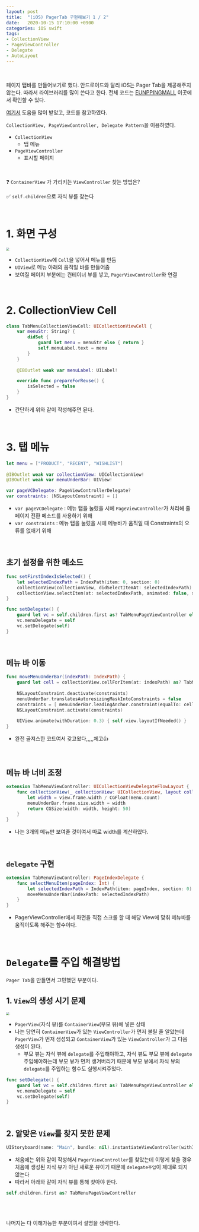 ```yaml
---
layout: post
title:  "(iOS) PagerTab 구현해보기 1 / 2"
date:   2020-10-15 17:10:00 +0900
categories: iOS swift 
tags:
- CollectionView
- PageViewController
- Delegate
- AutoLayout
---
```

<br>

페이지 탭바를 만들어보기로 했다. 안드로이드와 달리 iOS는 Pager Tab을 제공해주지 않는다. 따라서 라이브러리를 많이 쓴다고 한다. 전체 코드는 [EUNPPINGMALL](https://github.com/EunYeongKim/EUNPPINGMALL) 이곳에서 확인할 수 있다.  

[여기서](https://nsios.tistory.com/44) 도움을 많이 받았고, 코드를 참고하였다. 

 `CollectionView, PageViewController, Delegate Pattern`을 이용하였다.

* `CollectionView`
    * 탭 메뉴
* `PageViewController`
    * 표시할 페이지

<br>

❓ `ContainerView` 가 가리키는 `ViewController` 찾는 방법은?

✅  `self.children`으로 자식 뷰를 찾는다

<br>

# 1. 화면 구성

<img src="/assets/image/image-20201015163624322.png" style="zoom: 50%;">

* `CollectionView`에 `Cell`을 넣어서 메뉴를 만듬
* `UIView`로 메뉴 아래의 움직일 바를 만들어줌
* 보여질 페이지 부분에는 컨테이너 뷰를 넣고, `PagerViewController`와 연결  

<br>

# 2. CollectionView Cell 

```swift
class TabMenuCollectionViewCell: UICollectionViewCell {
    var menuStr: String? {
        didSet {
            guard let menu = menuStr else { return }
            self.menuLabel.text = menu
        }
    }
    
    @IBOutlet weak var menuLabel: UILabel!

    override func prepareForReuse() {
        isSelected = false
    }
}
```
* 간단하게 위와 같이 작성해주면 된다.

<br>

# 3. 탭 메뉴

```swift
let menu = ["PRODUCT", "RECENT", "WISHLIST"]
    
@IBOutlet weak var collectionView: UICollectionView!
@IBOutlet weak var menuUnderBar: UIView!

var pageVCDelegate: PageViewControllerDelegate?
var constraints: [NSLayoutConstraint] = []
```
* `var pageVCDelegate` : 메뉴 탭을 눌렀을 시에 `PageViewController`가 처리해 줄 페이지 전환 메소드를 사용하기 위해
* `var constraints` : 메뉴 탭을 눌렀을 시에 메뉴바가 움직일 때 Constraints의 오류를 없애기 위해

<br>

## 초기 설정을 위한 메소드 

```swift
func setFirstIndexIsSelected() {
    let selectedIndexPath = IndexPath(item: 0, section: 0)
    collectionView(collectionView, didSelectItemAt: selectedIndexPath)
    collectionView.selectItem(at: selectedIndexPath, animated: false, scrollPosition: .right)
}

func setDelegate() {
    guard let vc = self.children.first as? TabMenuPageViewController else { return }
    vc.menuDelegate = self
    vc.setDelegate(self)
}
```
<br>

## 메뉴 바 이동
```swift
func moveMenuUnderBar(indexPath: IndexPath) {
    guard let cell = collectionView.cellForItem(at: indexPath) as? TabMenuCollectionViewCell else { return }
    
    NSLayoutConstraint.deactivate(constraints)
    menuUnderBar.translatesAutoresizingMaskIntoConstraints = false
    constraints = [ menuUnderBar.leadingAnchor.constraint(equalTo: cell.leadingAnchor), menuUnderBar.trailingAnchor.constraint(equalTo: cell.trailingAnchor) ]
    NSLayoutConstraint.activate(constraints)
    
    UIView.animate(withDuration: 0.3) { self.view.layoutIfNeeded() }
}
```
* 완전 골져스한 코드여서 갖고왔다,,,,,체고👍

<br>

## 메뉴 바 너비 조정
```swift
extension TabMenuViewController: UICollectionViewDelegateFlowLayout {
    func collectionView(_ collectionView: UICollectionView, layout collectionViewLayout: UICollectionViewLayout, sizeForItemAt indexPath: IndexPath) -> CGSize {
        let width = view.frame.width / CGFloat(menu.count)
        menuUnderBar.frame.size.width = width
        return CGSize(width: width, height: 50)
    }
}
```
* 나는 3개의 메뉴만 보여줄 것이여서 따로 width를 계산하였다.

<br>

## `delegate` 구현

```swift
extension TabMenuViewController: PageIndexDelegate {
    func selectMenuItem(pageIndex: Int) {
        let selectedIndexPath = IndexPath(item: pageIndex, section: 0)
        moveMenuUnderBar(indexPath: selectedIndexPath)
    }
}
```
* PagerViewController에서 화면을 직접 스크롤 할 때 해당 View에 맞춰 메뉴바를 움직이도록 해주는 함수이다.

<br>


# `Delegate`를 주입 해결방법

`Pager Tab`을 만들면서 고민했던 부분이다.  

## 1. `View`의 생성 시기 문제
<img src="/assets/image/image-20201015163624322.png" style="zoom: 50%;">

* `PagerView`(자식 뷰)를 `ContainerView`(부모 뷰)에 넣은 상태
* 나는 당연히 `ContainerView`가 있는 `ViewController`가 먼저 불릴 줄 알았는데 `PagerView`가 먼저 생성되고 `ContainerView`가 있는 `ViewController`가 그 다음 생성이 된다. 
    * 부모 뷰는 자식 뷰에 `delegate`를 주입해야하고, 자식 뷰도 부모 뷰에 `delegate` 주입해야하는데 부모 뷰가 먼저 생겨버리기 때문에 부모 뷰에서 자식 뷰의 `delegate`를 주입하는 함수도 실행시켜주었다.

```swift
func setDelegate() {
    guard let vc = self.children.first as? TabMenuPageViewController else { return }
    vc.menuDelegate = self
    vc.setDelegate(self)
}
```
<br>

## 2. 알맞은 `View`를 찾지 못한 문제

```swift
UIStoryboard(name: "Main", bundle: nil).instantiateViewController(withIdentifier: name) as? TabMenuPageViewController
```

* 처음에는 위와 같이 작성해서 `PagerViewController`를 찾았는데 이렇게 찾을 경우 처음에 생성된 자식 뷰가 아닌 새로운 뷰이기 때문에 `delegate주입`이 제대로 되지 않는다
* 따라서 아래와 같이 자식 뷰를 통해 찾아야 한다.


```swift
self.children.first as? TabMenuPageViewController
```

<br>
<br>

나머지는 다 이해가능한 부분이여서 설명을 생략한다.
